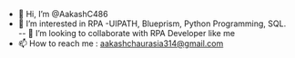 - 👋 Hi, I’m @AakashC486
- 👀 I’m interested in RPA -UIPATH, Blueprism, Python Programming, SQL.
-- 💞️ I’m looking to collaborate with RPA Developer like me
- 📫 How to reach me : aakashchaurasia314@gmail.com


<!---
AakashC486/AakashC486 is a ✨ special ✨ repository because its `README.md` (this file) appears on your GitHub profile.
You can click the Preview link to take a look at your changes.
--->
